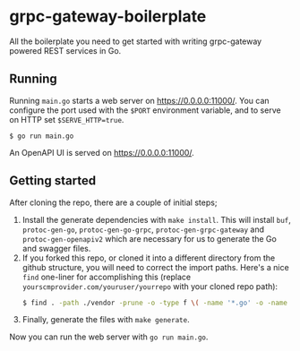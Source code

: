 # grpc-gateway-boilerplate
All the boilerplate you need to get started with writing grpc-gateway powered
REST services in Go.

## Running

Running `main.go` starts a web server on https://0.0.0.0:11000/. You can configure
the port used with the `$PORT` environment variable, and to serve on HTTP set
`$SERVE_HTTP=true`.

```
$ go run main.go
```

An OpenAPI UI is served on https://0.0.0.0:11000/.

## Getting started

After cloning the repo, there are a couple of initial steps;

1. Install the generate dependencies with `make install`.
   This will install `buf`, `protoc-gen-go`, `protoc-gen-go-grpc`, `protoc-gen-grpc-gateway` and
   `protoc-gen-openapiv2` which are necessary for us to generate the Go and swagger files.
1. If you forked this repo, or cloned it into a different directory from the github structure,
   you will need to correct the import paths. Here's a nice `find` one-liner for accomplishing this
   (replace `yourscmprovider.com/youruser/yourrepo` with your cloned repo path):
   ```bash
   $ find . -path ./vendor -prune -o -type f \( -name '*.go' -o -name '*.proto' \) -exec sed -i -e "s;github.com/johanbrandhorst/grpc-gateway-boilerplate;yourscmprovider.com/youruser/yourrepo;g" {} +
   ```
1. Finally, generate the files with `make generate`.

Now you can run the web server with `go run main.go`.

